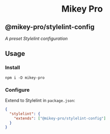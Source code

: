 <div width="100%" align="center">
  <h1>
    <b>Mikey Pro</b>
  </h1>
</div>

## **@mikey-pro/stylelint-config**

_A preset Stylelint configuration_

## Usage

### Install

```shell
npm i -D mikey-pro
```

### Configure

Extend to Stylelint in `package.json`:

```json
{
  "stylelint": {
    "extends": ["@mikey-pro/stylelint-config"]
  }
}
```

